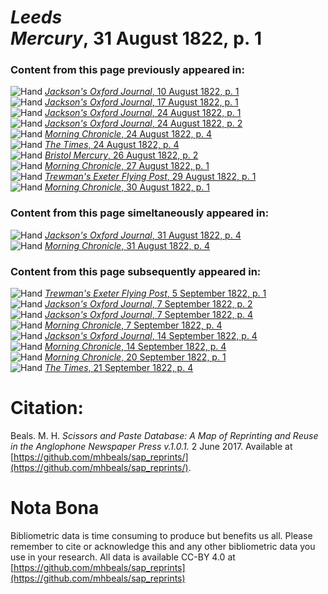 # *Leeds Mercury*, 31 August 1822, p. 1  
  
### Content from this page previously appeared in:  
![Hand](http://scissorsandpaste.net/wp-content/uploads/2017/06/smallhandpointer.png) [*Jackson's Oxford Journal*, 10 August 1822, p. 1](https://mhbeals.github.io/sap_html/Jackson's-Oxford-Journal/Jackson's-Oxford-Journal-10-August-1822-p-1)  
![Hand](http://scissorsandpaste.net/wp-content/uploads/2017/06/smallhandpointer.png) [*Jackson's Oxford Journal*, 17 August 1822, p. 1](https://mhbeals.github.io/sap_html/Jackson's-Oxford-Journal/Jackson's-Oxford-Journal-17-August-1822-p-1)  
![Hand](http://scissorsandpaste.net/wp-content/uploads/2017/06/smallhandpointer.png) [*Jackson's Oxford Journal*, 24 August 1822, p. 1](https://mhbeals.github.io/sap_html/Jackson's-Oxford-Journal/Jackson's-Oxford-Journal-24-August-1822-p-1)  
![Hand](http://scissorsandpaste.net/wp-content/uploads/2017/06/smallhandpointer.png) [*Jackson's Oxford Journal*, 24 August 1822, p. 2](https://mhbeals.github.io/sap_html/Jackson's-Oxford-Journal/Jackson's-Oxford-Journal-24-August-1822-p-2)  
![Hand](http://scissorsandpaste.net/wp-content/uploads/2017/06/smallhandpointer.png) [*Morning Chronicle*, 24 August 1822, p. 4](https://mhbeals.github.io/sap_html/Morning-Chronicle/Morning-Chronicle-24-August-1822-p-4)  
![Hand](http://scissorsandpaste.net/wp-content/uploads/2017/06/smallhandpointer.png) [*The Times*, 24 August 1822, p. 4](https://mhbeals.github.io/sap_html/The-Times/The-Times-24-August-1822-p-4)  
![Hand](http://scissorsandpaste.net/wp-content/uploads/2017/06/smallhandpointer.png) [*Bristol Mercury*, 26 August 1822, p. 2](https://mhbeals.github.io/sap_html/Bristol-Mercury/Bristol-Mercury-26-August-1822-p-2)  
![Hand](http://scissorsandpaste.net/wp-content/uploads/2017/06/smallhandpointer.png) [*Morning Chronicle*, 27 August 1822, p. 1](https://mhbeals.github.io/sap_html/Morning-Chronicle/Morning-Chronicle-27-August-1822-p-1)  
![Hand](http://scissorsandpaste.net/wp-content/uploads/2017/06/smallhandpointer.png) [*Trewman's Exeter Flying Post*, 29 August 1822, p. 1](https://mhbeals.github.io/sap_html/Trewman's-Exeter-Flying-Post/Trewman's-Exeter-Flying-Post-29-August-1822-p-1)  
![Hand](http://scissorsandpaste.net/wp-content/uploads/2017/06/smallhandpointer.png) [*Morning Chronicle*, 30 August 1822, p. 1](https://mhbeals.github.io/sap_html/Morning-Chronicle/Morning-Chronicle-30-August-1822-p-1)  
  
### Content from this page simeltaneously appeared in:  
![Hand](http://scissorsandpaste.net/wp-content/uploads/2017/06/smallhandpointer.png) [*Jackson's Oxford Journal*, 31 August 1822, p. 4](https://mhbeals.github.io/sap_html/Jackson's-Oxford-Journal/Jackson's-Oxford-Journal-31-August-1822-p-4)  
![Hand](http://scissorsandpaste.net/wp-content/uploads/2017/06/smallhandpointer.png) [*Morning Chronicle*, 31 August 1822, p. 4](https://mhbeals.github.io/sap_html/Morning-Chronicle/Morning-Chronicle-31-August-1822-p-4)  
  
### Content from this page subsequently appeared in:  
![Hand](http://scissorsandpaste.net/wp-content/uploads/2017/06/smallhandpointer.png) [*Trewman's Exeter Flying Post*, 5 September 1822, p. 1](https://mhbeals.github.io/sap_html/Trewman's-Exeter-Flying-Post/Trewman's-Exeter-Flying-Post-5-September-1822-p-1)  
![Hand](http://scissorsandpaste.net/wp-content/uploads/2017/06/smallhandpointer.png) [*Jackson's Oxford Journal*, 7 September 1822, p. 2](https://mhbeals.github.io/sap_html/Jackson's-Oxford-Journal/Jackson's-Oxford-Journal-7-September-1822-p-2)  
![Hand](http://scissorsandpaste.net/wp-content/uploads/2017/06/smallhandpointer.png) [*Jackson's Oxford Journal*, 7 September 1822, p. 4](https://mhbeals.github.io/sap_html/Jackson's-Oxford-Journal/Jackson's-Oxford-Journal-7-September-1822-p-4)  
![Hand](http://scissorsandpaste.net/wp-content/uploads/2017/06/smallhandpointer.png) [*Morning Chronicle*, 7 September 1822, p. 4](https://mhbeals.github.io/sap_html/Morning-Chronicle/Morning-Chronicle-7-September-1822-p-4)  
![Hand](http://scissorsandpaste.net/wp-content/uploads/2017/06/smallhandpointer.png) [*Jackson's Oxford Journal*, 14 September 1822, p. 4](https://mhbeals.github.io/sap_html/Jackson's-Oxford-Journal/Jackson's-Oxford-Journal-14-September-1822-p-4)  
![Hand](http://scissorsandpaste.net/wp-content/uploads/2017/06/smallhandpointer.png) [*Morning Chronicle*, 14 September 1822, p. 4](https://mhbeals.github.io/sap_html/Morning-Chronicle/Morning-Chronicle-14-September-1822-p-4)  
![Hand](http://scissorsandpaste.net/wp-content/uploads/2017/06/smallhandpointer.png) [*Morning Chronicle*, 20 September 1822, p. 1](https://mhbeals.github.io/sap_html/Morning-Chronicle/Morning-Chronicle-20-September-1822-p-1)  
![Hand](http://scissorsandpaste.net/wp-content/uploads/2017/06/smallhandpointer.png) [*The Times*, 21 September 1822, p. 4](https://mhbeals.github.io/sap_html/The-Times/The-Times-21-September-1822-p-4)  


# Citation: 

Beals. M. H. *Scissors and Paste Database: A Map of Reprinting and Reuse in the Anglophone Newspaper Press v.1.0.1.* 2 June 2017. Available at [https://github.com/mhbeals/sap_reprints/](https://github.com/mhbeals/sap_reprints/). 

# Nota Bona

Bibliometric data is time consuming to produce but benefits us all. Please remember to cite or acknowledge this and any other bibliometric data you use in your research. All data is available CC-BY 4.0 at [https://github.com/mhbeals/sap_reprints](https://github.com/mhbeals/sap_reprints)